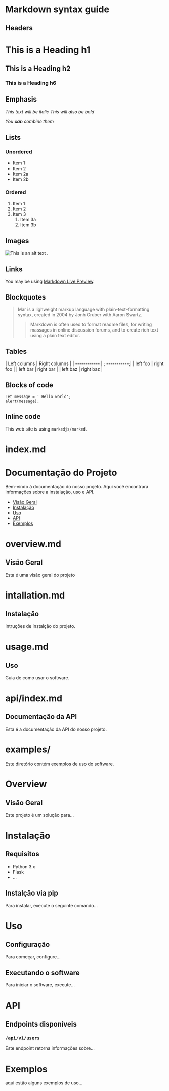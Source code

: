 # Markdown syntax guide

## Headers

# This is a Heading h1
## This is a Heading h2
### This is a Heading h6

## Emphasis

*This text will be italic*
_This will also be bold_

_You **can** combine them_

## Lists

### Unordered

* Item 1
* Item 2
* Item 2a
* Item 2b

### Ordered

1. Item 1
2. Item 2
3. Item 3
    1. Item 3a
    2. Item 3b

## Images

![This is an alt text .](/image/sample.webp "This a sample image.")

## Links

You may be using [Markdown Live Preview](https://markdownlivepreview.com/).

## Blockquotes

> Mar is a lighweight markup language with plain-text-formatting syntax, created in 2004 by Jonh Gruber with Aaron Swartz.
>
>> Markdown is often used to format readme files, for writing massages in online discussion forums, and to create rich text using a plain text editor.

## Tables

| Left columns | Right columns |
| ------------ | ; -----------;|
| left foo     | right foo     |
| left bar     | right bar     |
| left baz     | right baz     |

## Blocks of code

```
Let message = ' Hello world';
alert(message);
```
## Inline code

This web site is using `markedjs/marked`.


# index.md
# Documentação do Projeto

Bem-vindo à documentação do nosso projeto. Aqui você encontrará informações sobre a instalação, uso e API.

- [Visão Geral](overview,.md)
- [Instalação](installation.md)
- [Uso](usage.md)
- [API](api/index.md)
- [Exemplos](example/)

# overview.md 

## Visão Geral

Esta é uma visão geral do projeto

# intallation.md

## Instalação

Intruções de instalção do projeto.

# usage.md 

## Uso

Guia de como usar o software.

# api/index.md

## Documentação da API

Esta é a documentação da API do nosso projeto.

# examples/

Este diretório contém exemplos de uso do software.

# Overview

## Visão Geral

Este projeto é um solução para...

# Instalação 

## Requisitos 

- Python 3.x
- Flask
- ...

## Instalção via pip

Para instalar, execute o seguinte comando...

# Uso

## Configuração 

Para começar, configure...

## Executando o software

Para iniciar o software, execute...

# API

## Endpoints disponíveis

### `/api/v1/users`

Este endpoint retorna informações sobre...

# Exemplos

aqui estão alguns exemplos de uso...